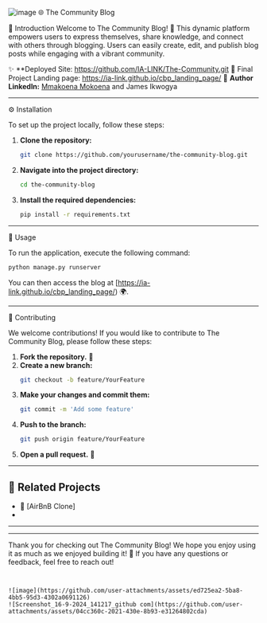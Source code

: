![image](https://github.com/user-attachments/assets/4d522f83-d49b-455f-8ede-5ac132c748a4)
🌐 The Community Blog

 📖 Introduction
Welcome to The Community Blog! 🎉 This dynamic platform empowers users to express themselves, share knowledge, and connect with others through blogging. Users can easily create, edit, and publish blog posts while engaging with a vibrant community. 

✨ **Deployed Site: https://github.com/IA-LINK/The-Community.git
📝 Final Project Landing page: https://ia-link.github.io/cbp_landing_page/
👤 **Author LinkedIn:** [Mmakoena Mokoena](https://www.linkedin.com/in/mmakoena-mokoena) and James Ikwogya

---

 ⚙️ Installation

To set up the project locally, follow these steps:

1. **Clone the repository:**
   ```bash
   git clone https://github.com/yourusername/the-community-blog.git
   ```
2. **Navigate into the project directory:**
   ```bash
   cd the-community-blog
   ```
3. **Install the required dependencies:**
   ```bash
   pip install -r requirements.txt
   ```

---

 🚀 Usage

To run the application, execute the following command:
```bash
python manage.py runserver
```
You can then access the blog at [https://ia-link.github.io/cbp_landing_page/) 🌍.

---

🤝 Contributing

We welcome contributions! If you would like to contribute to The Community Blog, please follow these steps:

1. **Fork the repository.** 🍴
2. **Create a new branch:**
   ```bash
   git checkout -b feature/YourFeature
   ```
3. **Make your changes and commit them:**
   ```bash
   git commit -m 'Add some feature'
   ```
4. **Push to the branch:**
   ```bash
   git push origin feature/YourFeature
   ```
5. **Open a pull request.** 🔄

---

## 🔗 Related Projects

- 🌟 [AirBnB Clone]
-

---


---

Thank you for checking out The Community Blog! We hope you enjoy using it as much as we enjoyed building it! 💖 If you have any questions or feedback, feel free to reach out!
```


![image](https://github.com/user-attachments/assets/ed725ea2-5ba8-4bb5-95d3-4302a0691126)
![Screenshot_16-9-2024_141217_github com](https://github.com/user-attachments/assets/04cc360c-2021-430e-8b93-e31264802cda)

